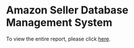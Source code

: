 # Amazon Seller Database Management System

To view the entire report, please click [here](https://github.com/twyunting/Amazon-Seller-DBMS/blob/main/YuntingChiu_DBproject.pdf). 
